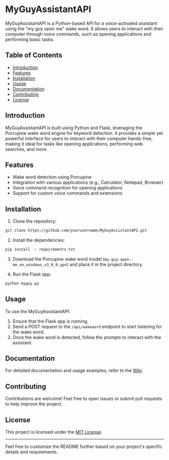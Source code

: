 
# MyGuyAssistantAPI

MyGuyAssistantAPI is a Python-based API for a voice-activated assistant using the "my guy open me" wake word. It allows users to interact with their computer through voice commands, such as opening applications and performing basic tasks.

## Table of Contents

- [Introduction](#introduction)
- [Features](#features)
- [Installation](#installation)
- [Usage](#usage)
- [Documentation](#documentation)
- [Contributing](#contributing)
- [License](#license)

## Introduction

MyGuyAssistantAPI is built using Python and Flask, leveraging the Porcupine wake word engine for keyword detection. It provides a simple yet powerful interface for users to interact with their computer hands-free, making it ideal for tasks like opening applications, performing web searches, and more.

## Features

- Wake word detection using Porcupine
- Integration with various applications (e.g., Calculator, Notepad, Browser)
- Voice command recognition for opening applications
- Support for custom voice commands and extensions

## Installation

1. Clone the repository:

```bash
git clone https://github.com/yourusername/MyGuyAssistantAPI.git
```

2. Install the dependencies:

```bash
pip install -r requirements.txt
```

3. Download the Porcupine wake word model (`my-guy-open--me_en_windows_v3_0_0.ppn`) and place it in the project directory.

4. Run the Flask app:

```bash
python myguy.py
```

## Usage

To use the MyGuyAssistantAPI:

1. Ensure that the Flask app is running.
2. Send a POST request to the `/api/wakeword` endpoint to start listening for the wake word.
3. Once the wake word is detected, follow the prompts to interact with the assistant.

## Documentation

For detailed documentation and usage examples, refer to the [Wiki](https://github.com/yourusername/MyGuyAssistantAPI/wiki).

## Contributing

Contributions are welcome! Feel free to open issues or submit pull requests to help improve the project.

## License

This project is licensed under the [MIT License](LICENSE.txt).

---

Feel free to customize the README further based on your project's specific details and requirements.
